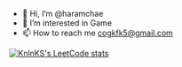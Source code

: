 - 👋 Hi, I’m @haramchae
- 👀 I’m interested in Game
- 📫 How to reach me cogkfk5@gmail.com

<!---
![Anurag's GitHub stats](https://github-readme-stats.vercel.app/api?username=haramchae&show_icons=true&theme=radical)
--->

[![KnlnKS's LeetCode stats](https://leetcode-stats-six.vercel.app/?username=cogkfka5&theme=dark)](https://github.com/KnlnKS/leetcode-stats)
<!---
haramchae/haramchae is a ✨ special ✨ repository because its `README.md` (this file) appears on your GitHub profile.
You can click the Preview link to take a look at your changes.
--->
